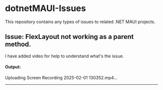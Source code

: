 # dotnetMAUI-Issues
This repository contains any types of issues to related .NET MAUI projects.


## Issue: FlexLayout not working as a parent method.
I have added video for help to understand what's the issue.
#### Output:

Uploading Screen Recording 2025-02-01 130352.mp4…

-----------------
